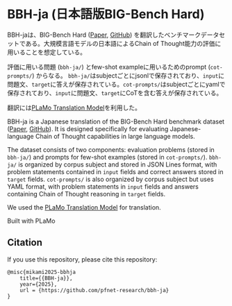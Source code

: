 # BBH-ja (日本語版BIG-Bench Hard)

BBH-jaは、BIG-Bench Hard ([Paper](https://arxiv.org/abs/2210.09261), [GitHub](https://github.com/suzgunmirac/BIG-Bench-Hard/)) を翻訳したベンチマークデータセットである。大規模言語モデルの日本語によるChain of Thought能力の評価に用いることを想定している。

評価に用いる問題 (`bbh-ja/`) とfew-shot exampleに用いるためのprompt (`cot-prompts/`) からなる。
`bbh-ja/`はsubjectごとにjsonlで保存されており、`input`に問題文、`target`に答えが保存されている。`cot-prompts/`はsubjectごとにyamlで保存されており、`input`に問題文、`target`にCoTを含む答えが保存されている。

翻訳には[PLaMo Translation Model](https://huggingface.co/pfnet/plamo-2-translate)を利用した。


BBH-ja is a Japanese translation of the BIG-Bench Hard benchmark dataset ([Paper](https://arxiv.org/abs/2210.09261), [GitHub](https://github.com/suzgunmirac/BIG-Bench-Hard/)). It is designed specifically for evaluating Japanese-language Chain of Thought capabilities in large language models.

The dataset consists of two components: evaluation problems (stored in `bbh-ja/`) and prompts for few-shot examples (stored in `cot-prompts/`).
`bbh-ja/` is organized by corpus subject and stored in JSON Lines format, with problem statements contained in `input` fields and correct answers stored in `target` fields. `cot-prompts/` is also organized by corpus subject but uses YAML format, with problem statements in `input` fields and answers containing Chain of Thought reasoning in `target` fields.

We used the [PLaMo Translation Model](https://huggingface.co/pfnet/plamo-2-translate) for translation.

Built with PLaMo

## Citation

If you use this repository, please cite this repository:

```
@misc{mikami2025-bbhja
    title={{BBH-ja}},
    year={2025},
    url = {https://github.com/pfnet-research/bbh-ja}
}
```
